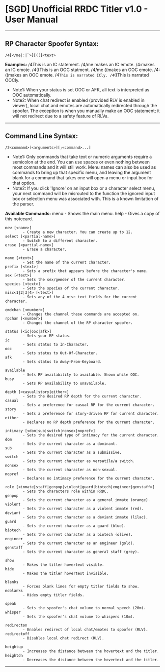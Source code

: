 # [SGD] Unofficial RRDC Titler v1.0 - User Manual #

---------------------------------------------------------------------------------------------------

## RP Character Spoofer Syntax: ##
    /4[</me|:|`>][((]<text>

**Examples:**
    /4This is an IC statement.
    /4/me makes an IC emote.
    /4:makes an IC emote.
    /4((This is an OOC statment.
    /4/me ((makes an OOC emote.
    /4:((makes an OOC emote.
    /4`This is narrated ICly.
    /4`((This is narrated OOCly.

* Note1: When your status is set OOC or AFK, all text is interpreted as OOC automatically.
* Note2: When chat redirect is enabled (provided RLV is enabled in viewer), local chat and
         emotes are automatically redirected through the spoofer. The exception is when
         you manually make an OOC statement; it will not redirect due to a safety feature
         of RLVa.

---------------------------------------------------------------------------------------------------

## Command Line Syntax: ##
    /2<command>[<arguments>][;<command>...]

* Note1: Only commands that take text or numeric arguments require a semicolon at the end.
         You can use spaces or even nothing between most commands and it will still work.
         Menu names can also be used as commands to bring up that specific menu, and
         leaving the argument blank for a command that takes one will open a menu or
         input box for that option.
* Note2: If you click 'Ignore' on an input box or a character select menu, your next
         command will be misrouted to the function the ignored input box or selection
         menu was associated with. This is a known limitation of the parser.

**Available Commands:**
    menu
            - Shows the main menu.
    help
            - Gives a copy of this notecard.

    new [<name>]
            - Create a new character. You can create up to 12.
    select [<partial-name>]
            - Switch to a different character.
    erase [<partial-name>]
            - Erase a character.

    name [<text>]
            - Set the name of the current character.
    prefix [<text>]
            - Sets a prefix that appears before the character's name.
    sex [<text>]
            - Sets the sex/gender of the current character.
    species [<text>]
            - Sets the species of the current character.
    misc<1|2|3|4> [<text>]
            - Sets any of the 4 misc text fields for the current character.

    cmdchan [<number>]
            - Changes the channel these commands are accepted on.
    rpchan [<number>]
            - Changes the channel of the RP character spoofer.

    status [<ic|ooc|afk>]
            - Sets your RP status.
    ic
            - Sets status to In-Character.
    ooc
            - Sets status to Out-Of-Character.
    afk
            - Sets status to Away-From-Keyboard.

    available
            - Sets RP availability to available. Shown while OOC.
    busy
            - Sets RP availability to unavailable.
    
    depth [<casual|story|either>] 
            - Sets the desired RP depth for the current character.
    casual
            - Sets a preference for casual RP for the current character.
    story
            - Sets a preference for story-driven RP for current character.
    either
            - Declares no RP depth preference for the current character. 

    intimacy [<dom|sub|switch|nonsex|nopref>]
            - Sets the desired type of intimacy for the current character.
    dom
            - Sets the current character as a dominant.
    sub
            - Sets the current character as a submissive.
    switch
            - Sets the current character as versatile/a switch.
    nonsex
            - Sets the current character as non-sexual.
    nopref
            - Declares no intimacy preference for the current character.

    role [<inmate|staff|genpop|violent|guard|biotech|engineer|genstaff>]
            - Sets the characters role within RRDC.
    genpop
            - Sets the current character as a general inmate (orange).
    violent
            - Sets the current character as a violent inmate (red).
    deviant
            - Sets the current character as a deviant inmate (lilac).
    guard
            - Sets the current character as a guard (blue).
    biotech
            - Sets the current character as a biotech (olive).
    engineer
            - Sets the current character as an engineer (gold).
    genstaff
            - Sets the current character as general staff (grey).

    show
            - Makes the titler hovertext visible.
    hide
            - Makes the titler hovertext invisible.

    blanks
            - Forces blank lines for empty titler fields to show.
    noblanks
            - Hides empty titler fields.

    speak
            - Sets the spoofer's chat volume to normal speech (20m).
    whisper
            - Sets the spoofer's chat volume to whispers (10m).

    redirecton
            - Enables redirect of local chat/emotes to spoofer (RLV).
    redirectoff
            - Disables local chat redirect (RLV).

    heightup
            - Increases the distance between the hovertext and the titler.
    heightdn
            - Decreases the distance between the hovertext and the titler.

---------------------------------------------------------------------------------------------------

